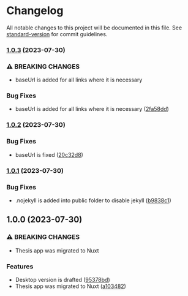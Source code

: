 # Changelog

All notable changes to this project will be documented in this file. See [standard-version](https://github.com/conventional-changelog/standard-version) for commit guidelines.

### [1.0.3](https://github.com/WebSavva/thesis/compare/v1.0.2...v1.0.3) (2023-07-30)


### ⚠ BREAKING CHANGES

* baseUrl is added for all links where it is necessary

### Bug Fixes

* baseUrl is added for all links where it is necessary ([2fa58dd](https://github.com/WebSavva/thesis/commit/2fa58dd0a7a324e10fb0ae5a99a8aea10ab5f155))

### [1.0.2](https://github.com/WebSavva/thesis/compare/v1.0.1...v1.0.2) (2023-07-30)


### Bug Fixes

* baseUrl is fixed ([20c32d8](https://github.com/WebSavva/thesis/commit/20c32d88627ae688807d8ffe7e292ce95f7d01ed))

### [1.0.1](https://github.com/WebSavva/thesis/compare/v1.0.0...v1.0.1) (2023-07-30)


### Bug Fixes

* .nojekyll is added into public folder to disable jekyll ([b9838c1](https://github.com/WebSavva/thesis/commit/b9838c1b65ad74d14fba0f25e44fa86c3ae298f3))

## 1.0.0 (2023-07-30)


### ⚠ BREAKING CHANGES

* Thesis app was migrated to Nuxt

### Features

* Desktop version is drafted ([95378bd](https://github.com/WebSavva/thesis/commit/95378bdf252e8559a6d09d10ca8d700b8da71495))
* Thesis app was migrated to Nuxt ([a103482](https://github.com/WebSavva/thesis/commit/a1034822d8b6bc856a33a251dbbef25d156600d1))
